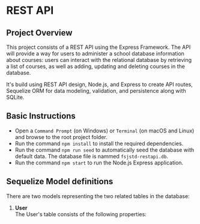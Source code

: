 # REST API
## Project Overview
This project consists of a REST API using the Express Framework. The API will provide a way for users to administer a school database information about courses: users can interact with the relational database by retrieving a list of courses, as well as adding, updating and deleting courses in the database.

It's build using REST API design, Node.js, and Express to create API routes, Sequelize ORM for data modeling, validation, and persistence along with SQLite.

## Basic Instructions
- Open a `Command Prompt` (on Windows) or `Terminal` (on macOS and Linux) and browse to the root project folder.
- Run the command `npm install` to install the required dependencies.
- Run the command `npm run seed` to automatically seed the database with default data. The database file is nammed `fsjstd-restapi.db`.
- Run the command `npm start` to run the Node.js Express application.

## Sequelize Model definitions
There are two models representing the two related tables in the database:
1. **User** <br>
The User's table consists of the following properties: